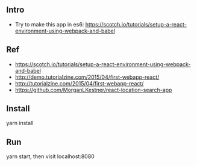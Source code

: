 ## Intro

* Try to make this app in es6: https://scotch.io/tutorials/setup-a-react-environment-using-webpack-and-babel

## Ref

* https://scotch.io/tutorials/setup-a-react-environment-using-webpack-and-babel
* http://demo.tutorialzine.com/2015/04/first-webapp-react/
* http://tutorialzine.com/2015/04/first-webapp-react/
* https://github.com/MorganLKestner/react-location-search-app

## Install
yarn install

## Run
yarn start, then visit localhost:8080
